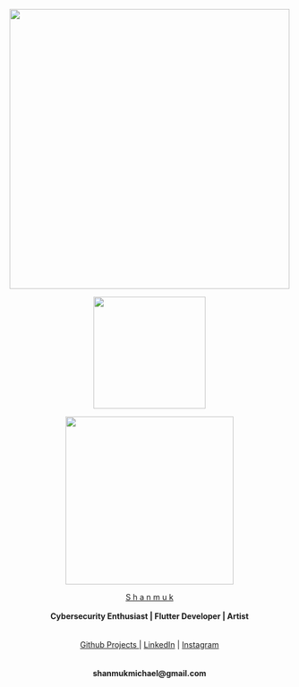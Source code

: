 <p align="center">
  <img widht ="800" height="500" src="https://user-images.githubusercontent.com/55943851/84564748-b65a9e80-ad81-11ea-994d-d4a9659a0462.jpg">
</p>





<p align="center">
  <img widht ="200" height="200" src="https://user-images.githubusercontent.com/55943851/85518734-2dafee00-b61e-11ea-9236-a3f9bdf90d13.png">
</p>

























<p align="center">
  <img widht ="300" height="300" src="https://user-images.githubusercontent.com/55943851/82728945-52f4c800-9d11-11ea-9f0a-061c2a225a72.png">
</p>
  
<p align="center">
  <a href="https://www.google.com/search?q=Shanmuk+Michael&rlz=1C1GCEA_enIN857IN857&oq=Shanmuk+Michael&aqs=chrome..69i57j69i60l3.9741j0j8&sourceid=chrome&ie=UTF-8">S h a n m u k</a><br>
  <br>
    <b>Cybersecurity Enthusiast | Flutter Developer | Artist</b>
  <br><br>
  <br>
  <a href="https://shanmukmichael.github.io/Shanmuk_Projects/">Github Projects </a>  |
  <a href="https://www.linkedin.com/in/shanmukmichael">LinkedIn</a>  |
  <a href="https://www.instagram.com/mr_singlle">Instagram</a>
  <br><br>
  
  <br>
   <b>shanmukmichael@gmail.com</b>
  <br>
  
</p>











